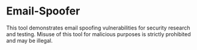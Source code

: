 # Email-Spoofer
This tool demonstrates email spoofing vulnerabilities for security research and testing. Misuse of this tool for malicious purposes is strictly prohibited and may be illegal.

